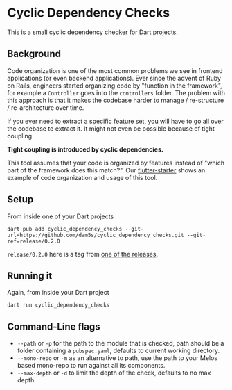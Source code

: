# Cyclic Dependency Checks

This is a small cyclic dependency checker for Dart projects.

## Background

Code organization is one of the most common problems we see in frontend applications
(or even backend applications). Ever since the advent of Ruby on Rails, engineers started organizing code by "function
in the framework", for example a `Controller` goes into the `controllers` folder.
The problem with this approach is that it makes the codebase harder to manage / re-structure / re-architecture 
over time.

If you ever need to extract a specific feature set, you will have to go all over the codebase to extract it.
It might not even be possible because of tight coupling.

**Tight coupling is introduced by cyclic dependencies.**

This tool assumes that your code is organized by features
instead of "which part of the framework does this match?".
Our [flutter-starter](https://github.com/initialcapacity/flutter-starter) shows an example of code organization 
and usage of this tool.

## Setup

From inside one of your Dart projects

```
dart pub add cyclic_dependency_checks --git-url=https://github.com/dam5s/cyclic_dependency_checks.git --git-ref=release/0.2.0
```

`release/0.2.0` here is a tag from [one of the releases](https://github.com/dam5s/cyclic_dependency_checks/releases). 

## Running it

Again, from inside your Dart project

```
dart run cyclic_dependency_checks
```

## Command-Line flags

 * `--path` or `-p` for the path to the module that is checked, path should be a folder containing a `pubspec.yaml`,
   defaults to current working directory.
 * `--mono-repo` or `-m` as an alternative to path, use the path to your Melos based mono-repo
   to run against all its components.
 * `--max-depth` or `-d` to limit the depth of the check, defaults to no max depth.
